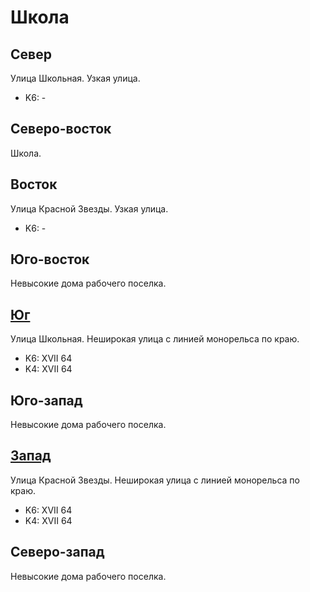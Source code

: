 # Школа

## Север

Улица Школьная.
Узкая улица.

* K6:   -

## Северо-восток

Школа.

## Восток

Улица Красной Звезды.
Узкая улица.

* K6:   -

## Юго-восток

Невысокие дома рабочего поселка.

## [Юг](./10370080.md)

Улица Школьная.
Неширокая улица с линией монорельса по краю.

* K6:   XVII
        64
* K4:   XVII
        64

## Юго-запад

Невысокие дома рабочего поселка.

## [Запад](./10365077.md)

Улица Красной Звезды.
Неширокая улица с линией монорельса по краю.

* K6:   XVII
        64
* K4:   XVII
        64

## Северо-запад

Невысокие дома рабочего поселка.

